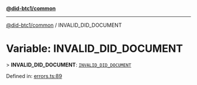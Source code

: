 [**@did-btc1/common**](../README.md)

***

[@did-btc1/common](../globals.md) / INVALID\_DID\_DOCUMENT

# Variable: INVALID\_DID\_DOCUMENT

&gt; **INVALID\_DID\_DOCUMENT**: [`INVALID_DID_DOCUMENT`](../enumerations/Btc1ErrorCode.md#invalid_did_document)

Defined in: [errors.ts:89](https://github.com/dcdpr/did-btc1-js/blob/4ab6f9915d95beed9bc633644c9db1539395f512/packages/common/src/errors.ts#L89)
